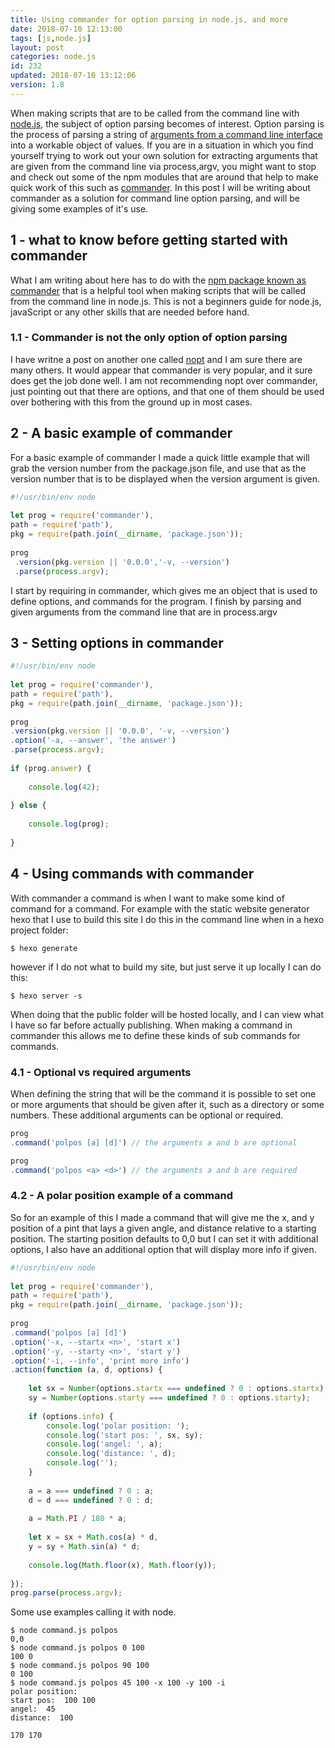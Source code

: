 ```yaml
---
title: Using commander for option parsing in node.js, and more
date: 2018-07-10 12:13:00
tags: [js,node.js]
layout: post
categories: node.js
id: 232
updated: 2018-07-10 13:12:06
version: 1.8
---
```


When making scripts that are to be called from the command line with [node.js](https://nodejs.org/en/), the subject of option parsing becomes of interest. Option parsing is the process of parsing a string of [arguments from a command line interface](https://en.wikipedia.org/wiki/Command-line_argument#Arguments) into a workable object of values. If you are in a situation in which you find yourself trying to work out your own solution for extracting arguments that are given from the command line via process,argv, you might want to stop and check out some of the npm modules that are around that help to make quick work of this such as [commander](https://www.npmjs.com/package/commander). In this post I will be writing about commander as a solution for command line option parsing, and will be giving some examples of it's use.

<!-- more -->

## 1 - what to know before getting started with commander

What I am writing about here has to do with the [npm package known as commander](https://www.npmjs.com/package/commander) that is a helpful tool when making scripts that will be called from the command line in node.js. This is not a beginners guide for node.js, javaScript or any other skills that are needed before hand.

### 1.1 - Commander is not the only option of option parsing

I have writne a post on another one called [nopt](/2017/05/05/nodejs-nopt/) and I am sure there are many others. It would appear that commander is very popular, and it sure does get the job done well. I am not recommending nopt over commander, just pointing out that there are options, and that one of them should be used over bothering with this from the ground up in most cases.

## 2 - A basic example of commander

For a basic example of commander I made a quick little example that will grab the version number from the package.json file, and use that as the version number that is to be displayed when the version argument is given.

```js
#!/usr/bin/env node
 
let prog = require('commander'),
path = require('path'),
pkg = require(path.join(__dirname, 'package.json'));
 
prog
 .version(pkg.version || '0.0.0','-v, --version')
 .parse(process.argv);
```

I start by requiring in commander, which gives me an object that is used to define options, and commands for the program. I finish by parsing and given arguments from the command line that are in process.argv


## 3 - Setting options in commander

```js
#!/usr/bin/env node
 
let prog = require('commander'),
path = require('path'),
pkg = require(path.join(__dirname, 'package.json'));
 
prog
.version(pkg.version || '0.0.0', '-v, --version')
.option('-a, --answer', 'the answer')
.parse(process.argv);
 
if (prog.answer) {
 
    console.log(42);
 
} else {
 
    console.log(prog);
 
}
```


## 4 - Using commands with commander

With commander a command is when I want to make some kind of command for a command. For example with the static website generator hexo that I use to build this site I do this in the command line when in a hexo project folder:

```
$ hexo generate
```

however if I do not what to build my site, but just serve it up locally I can do this:

```
$ hexo server -s
```

When doing that the public folder will be hosted locally, and I can view what I have so far before actually publishing. When making a command in commander this allows me to define these kinds of sub commands for commands.

### 4.1 - Optional vs required arguments

When defining the string that will be the command it is possible to set one or more arguments that should be given after it, such as a directory or some numbers. These additional arguments can be optional or required.

```js
prog
.command('polpos [a] [d]') // the arguments a and b are optional
```

```js
prog
.command('polpos <a> <d>') // the arguments a and b are required
```

### 4.2 - A polar position example of a command

So for an example of this I made a command that will give me the x, and y position of a pint that lays a given angle, and distance relative to a starting position. The starting position defaults to 0,0 but I can set it with additional options, I also have an additional option that will display more info if given.

```js
#!/usr/bin/env node
 
let prog = require('commander'),
path = require('path'),
pkg = require(path.join(__dirname, 'package.json'));
 
prog
.command('polpos [a] [d]')
.option('-x, --startx <n>', 'start x')
.option('-y, --starty <n>', 'start y')
.option('-i, --info', 'print more info')
.action(function (a, d, options) {
 
    let sx = Number(options.startx === undefined ? 0 : options.startx),
    sy = Number(options.starty === undefined ? 0 : options.starty);
 
    if (options.info) {
        console.log('polar position: ');
        console.log('start pos: ', sx, sy);
        console.log('angel: ', a);
        console.log('distance: ', d);
        console.log('');
    }
 
    a = a === undefined ? 0 : a;
    d = d === undefined ? 0 : d;
 
    a = Math.PI / 180 * a;
 
    let x = sx + Math.cos(a) * d,
    y = sy + Math.sin(a) * d;
 
    console.log(Math.floor(x), Math.floor(y));
 
});
prog.parse(process.argv);
```

Some use examples calling it with node.

```
$ node command.js polpos
0,0
$ node command.js polpos 0 100
100 0
$ node command.js polpos 90 100
0 100
$ node command.js polpos 45 100 -x 100 -y 100 -i
polar position:
start pos:  100 100
angel:  45
distance:  100

170 170
```